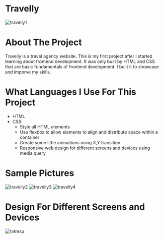 # Travelly
![travelly1](https://user-images.githubusercontent.com/89916459/146689955-256277e2-b523-482d-bfd6-f71818749bea.png)

# About The Project
Travelly is a travel agency website. This is my first project after I started learning about frontend development. It was only built by HTML and CSS that are basic fundamentals of frontend development. I built it to showcase and imporve my skills.

# What Languages I Use For This Project
* HTML
* CSS
  * Style all HTML elements
  * Use flexbox to allow elements to align and distribute space within a container
  * Create some little animations using X,Y transition
  * Responsive web design for different screens and devices using media query
  
# Sample Pictures

![travelly2](https://user-images.githubusercontent.com/89916459/146691764-258721cb-1e43-4a4e-8fcf-0d0e715448fc.png)
![travelly3](https://user-images.githubusercontent.com/89916459/146691765-cf8f515d-ea68-4ac6-9c5b-1a53e0eb6c4c.png)
![travelly4](https://user-images.githubusercontent.com/89916459/146690017-7a9d72be-c4f5-45a4-90a4-da8217201e76.png)

# Design For Different Screens and Devices

![tvlresp](https://user-images.githubusercontent.com/89916459/147293679-1e4bd0f9-4b06-4153-987e-7d7235e13162.PNG)

